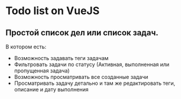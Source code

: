 # Todo list on VueJS

## Простой список дел или список задач.

В котором есть:
* Возможность задавать теги задачам
* Фильтровать задачи по статусу (Активная, выполненная или пропущенная задача)
* Возможность просматривать все созданные задачи
* Просматривать задачу детально и там же редактировать теги, описание и дату выполнения
